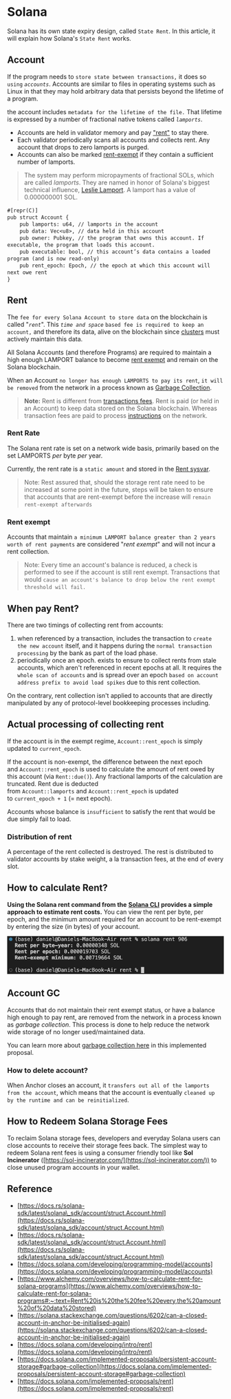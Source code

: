 # Solana

Solana has its own state expiry design, called `State Rent`. In this article, it will explain how Solana's `State Rent` works.

## Account

If the program needs to `store state between transactions,` it does so `using` _`accounts`_. Accounts are similar to files in operating systems such as Linux in that they may hold arbitrary data that persists beyond the lifetime of a program.

  

the account includes `metadata for the lifetime of the file.` That lifetime is expressed by a number of fractional native tokens called _`lamports`_.

*   Accounts are held in validator memory and pay ["rent"](https://docs.solana.com/developing/programming-model/accounts#rent) to stay there.
*   Each validator periodically scans all accounts and collects rent. Any account that drops to zero lamports is purged.
*   Accounts can also be marked [rent-exempt](https://docs.solana.com/developing/programming-model/accounts#rent-exemption) if they contain a sufficient number of lamports.

> The system may perform micropayments of fractional SOLs, which are called _lamports_. They are named in honor of Solana's biggest technical influence, [Leslie Lamport](https://en.wikipedia.org/wiki/Leslie_Lamport). A lamport has a value of 0.000000001 SOL.

  

```plain
#[repr(C)]
pub struct Account {
    pub lamports: u64, // lamports in the account
    pub data: Vec<u8>, // data held in this account
    pub owner: Pubkey, // the program that owns this account. If executable, the program that loads this account.
    pub executable: bool, // this account’s data contains a loaded program (and is now read-only)
    pub rent_epoch: Epoch, // the epoch at which this account will next owe rent
}
```

## Rent

The `fee for every Solana Account to store data` on the blockchain is called "_`rent`_". This _`time and space`_ `based fee is required to keep an account,` and therefore its data, alive on the blockchain since [clusters](https://docs.solana.com/cluster/overview) must actively maintain this data.

  

All Solana Accounts (and therefore Programs) are required to maintain a high enough LAMPORT balance to become [rent exempt](https://docs.solana.com/developing/intro/rent#rent-exempt) and remain on the Solana blockchain.

  

When an Account `no longer has enough LAMPORTS to pay its rent`, `it will be removed` from the network in a process known as [Garbage Collection](https://docs.solana.com/developing/intro/rent#garbage-collection).

  

> **Note:** Rent is different from [transactions fees](https://docs.solana.com/transaction_fees). Rent is paid (or held in an Account) to keep data stored on the Solana blockchain. Whereas transaction fees are paid to process [instructions](https://docs.solana.com/developing/programming-model/transactions#instructions) on the network.

  

### Rent Rate

The Solana rent rate is set on a network wide basis, primarily based on the set LAMPORTS _per_ byte _per_ year.

  

Currently, the rent rate is a `static amount` and stored in the [Rent sysvar](https://docs.solana.com/developing/runtime-facilities/sysvars#rent).

  

> Note: Rest assured that, should the storage rent rate need to be increased at some point in the future, steps will be taken to ensure that accounts that are rent-exempt before the increase will `remain rent-exempt afterwards`

  

### Rent exempt

Accounts that maintain `a minimum LAMPORT balance greater than 2 years worth of rent payments` are considered "_rent exempt_" and will not incur a rent collection.

  

> Note: Every time an account's balance is reduced, a check is performed to see if the account is still rent exempt. Transactions that would `cause an account's balance to drop below the rent exempt threshold will fail.`

  

## When pay Rent?

There are two timings of collecting rent from accounts: 

1. when referenced by a transaction, includes the transaction to `create the new account` itself, and it happens during the `normal transaction processing` by the bank as part of the load phase.
2. periodically once an epoch. exists to ensure to collect rents from stale accounts, which aren't referenced in recent epochs at all. It requires the `whole scan of accounts` and is spread over an epoch `based on account address prefix to avoid load spikes` due to this rent collection.

  

On the contrary, rent collection isn't applied to accounts that are directly manipulated by any of protocol-level bookkeeping processes including.

  

## Actual processing of collecting rent

If the account is in the exempt regime, `Account::rent_epoch` is simply updated to `current_epoch`.

  

If the account is non-exempt, the difference between the next epoch and `Account::rent_epoch` is used to calculate the amount of rent owed by this account (via `Rent::due()`). Any fractional lamports of the calculation are truncated. Rent due is deducted from `Account::lamports` and `Account::rent_epoch` is updated to `current_epoch + 1` (= next epoch).

  

Accounts whose balance is `insufficient` to satisfy the rent that would be due simply fail to load.

  

### Distribution of rent

A percentage of the rent collected is destroyed. The rest is distributed to validator accounts by stake weight, a la transaction fees, at the end of every slot.

  

## How to calculate Rent?

**Using the Solana rent command from the** [**Solana CLI**](https://docs.alchemy.com/docs/how-to-setup-your-solana-development-environment) **provides a simple approach to estimate rent costs.** You can view the rent per byte, per epoch, and the minimum amount required for an account to be rent-exempt by entering the size (in bytes) of your account.

![](../assets/consensus-state-expiry/solana-rent-calculation.png)

  

## Account GC

Accounts that do not maintain their rent exempt status, or have a balance high enough to pay rent, are removed from the network in a process known as _garbage collection_. This process is done to help reduce the network wide storage of no longer used/maintained data.

  

You can learn more about [garbage collection here](https://docs.solana.com/implemented-proposals/persistent-account-storage#garbage-collection) in this implemented proposal.

  

### How to delete account?

When Anchor closes an account, it `transfers out all of the lamports from the account`, which means that the account is eventually `cleaned up by the runtime and can be reinitialized`.

  

## **How to Redeem Solana Storage Fees**

To reclaim Solana storage fees, developers and everyday Solana users can close accounts to receive their storage fees back. The simplest way to redeem Solana rent fees is using a consumer friendly tool like **Sol Incinerator** ([https://sol-incinerator.com/](https://sol-incinerator.com/)) to close unused program accounts in your wallet.

  

## Reference

*   [https://docs.rs/solana-sdk/latest/solana\_sdk/account/struct.Account.html](https://docs.rs/solana-sdk/latest/solana_sdk/account/struct.Account.html)
*   [https://docs.rs/solana-sdk/latest/solana\_sdk/account/struct.Account.html](https://docs.rs/solana-sdk/latest/solana_sdk/account/struct.Account.html)
*   [https://docs.solana.com/developing/programming-model/accounts](https://docs.solana.com/developing/programming-model/accounts)
*   [https://www.alchemy.com/overviews/how-to-calculate-rent-for-solana-programs](https://www.alchemy.com/overviews/how-to-calculate-rent-for-solana-programs#:~:text=Rent%20is%20the%20fee%20every,the%20amount%20of%20data%20stored)
*   [https://solana.stackexchange.com/questions/6202/can-a-closed-account-in-anchor-be-initialised-again](https://solana.stackexchange.com/questions/6202/can-a-closed-account-in-anchor-be-initialised-again)
*   [https://docs.solana.com/developing/intro/rent](https://docs.solana.com/developing/intro/rent)
*   [https://docs.solana.com/implemented-proposals/persistent-account-storage#garbage-collection](https://docs.solana.com/implemented-proposals/persistent-account-storage#garbage-collection)
*   [https://docs.solana.com/implemented-proposals/rent](https://docs.solana.com/implemented-proposals/rent)
